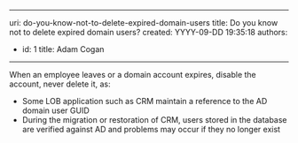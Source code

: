 

---
uri: do-you-know-not-to-delete-expired-domain-users
title: Do you know not to delete expired domain users?
created: YYYY-09-DD 19:35:18
authors:
  - id: 1
    title: Adam Cogan
---




<span class='intro'> <p>
                    When an employee leaves or a domain account expires, disable the account, never delete it, as&#58;
                </p><ul><li>Some LOB application such as CRM maintain a reference to the AD domain user GUID</li><li>During the migration or restoration of CRM, users stored in the database are verified against AD and problems may occur if they no longer exist</li></ul>​ </span>




